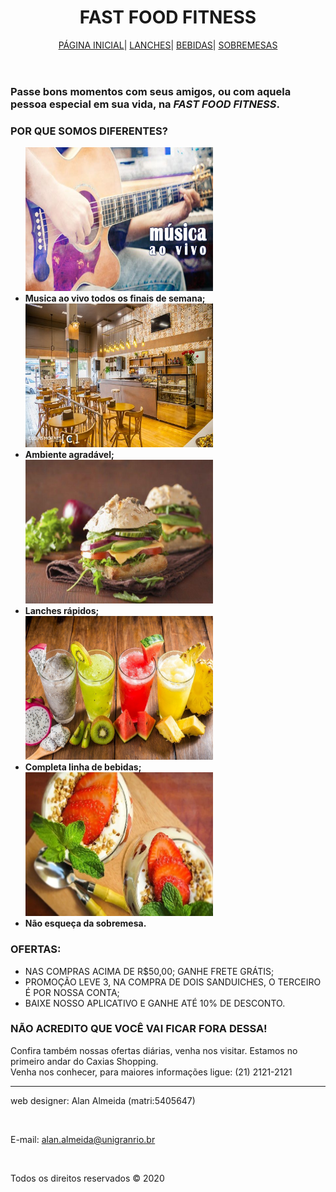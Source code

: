 <!DOCTYPE HTML>
<HTML LANG="PT-BR">
            <HEAD>
                <meta charset="utf-8">
                <TITLE>FASTFOOD</TITLE>
                <link rel="stylesheet" type="text/css" href="CSS/CONFIG.CSS">
            </HEAD>
            <style>
                body {
                background-image: url('IMG/FUNDO.JPEG');
                background-attachment: fixed;
                background-size: cover;
                background-repeat: no-repeat;
                width: 100%;
                height: 100%;
                }
            </style>            
            <BODY>
                <HEADER>
                     <H1>FAST FOOD FITNESS</H1>
                <nav>
                    <a href="index.html">PÁGINA INICIAL</a>|
                    <a href="LANCHES.HTML">LANCHES</a>|
                    <a href="BEBIDAS.HTML">BEBIDAS</a>|
                    <a href="SOBREMESAS.HTML">SOBREMESAS</a>
                </nav>
                </HEADER>
                <div class="TEXTO">
                <H3>Passe bons momentos com seus amigos, ou com aquela pessoa especial em sua vida, na <EM><strong>FAST FOOD FITNESS</strong></EM>.</H3>
                <H3>POR QUE SOMOS DIFERENTES?</H3>
                <UL>
                    <strong>
                             <img src="IMG/AOVIVO.JPG" WIDTH=300 HEIGHT=230 class="displayed" src="50" alt="50">
                         <LI>Musica ao vivo todos os finais de semana;</LI>
                            <img src="img/AMBI.JPG"WIDTH=300 HEIGHT=230 class="displayed" src="50" alt="50">
                         <LI>Ambiente agradável;</LI>
                            <img src="img/SANDU.JPG"WIDTH=300 HEIGHT=230 class="displayed" src="50" alt="50">
                         <LI>Lanches rápidos;</LI>
                            <img src="img/BEBID.JPG"WIDTH=300 HEIGHT=230 class="displayed" src="50" alt="50">
                         <LI>Completa linha de bebidas;</LI>
                            <img src="img/SOBRE.webp"WIDTH=300 HEIGHT=230 class="displayed" src="50" alt="50">
                         <LI>Não esqueça da sobremesa.</LI>
                    </STRONG>
                </UL>
                <H3>OFERTAS:</H3>
                <UL>               
                        <LI>NAS COMPRAS ACIMA DE R$50,00; GANHE FRETE GRÁTIS;</LI>
                        <LI>PROMOÇÃO LEVE 3, NA COMPRA DE DOIS SANDUICHES, O TERCEIRO É POR NOSSA CONTA;</LI>
                        <LI>BAIXE NOSSO APLICATIVO E GANHE ATÉ 10% DE DESCONTO.</LI>                    
                </UL>
                <H3>NÃO ACREDITO QUE VOCÊ VAI FICAR FORA DESSA!</H3>
                <P>Confira também nossas ofertas diárias, venha nos visitar. Estamos no primeiro andar do Caxias Shopping.<br> Venha nos conhecer, para maiores informações ligue: (21) 2121-2121</P>
                </div>
                <HR>
                <footer>
                    <p>web designer: Alan Almeida (matri:5405647)</p><BR>
                    <p>E-mail: <a href="mailto:alan.almeida@unigranrio.br"> alan.almeida@unigranrio.br</a></p><BR>
                   <p>Todos os direitos reservados &copy 2020</p>
         </footer>
            </body>
        </html>